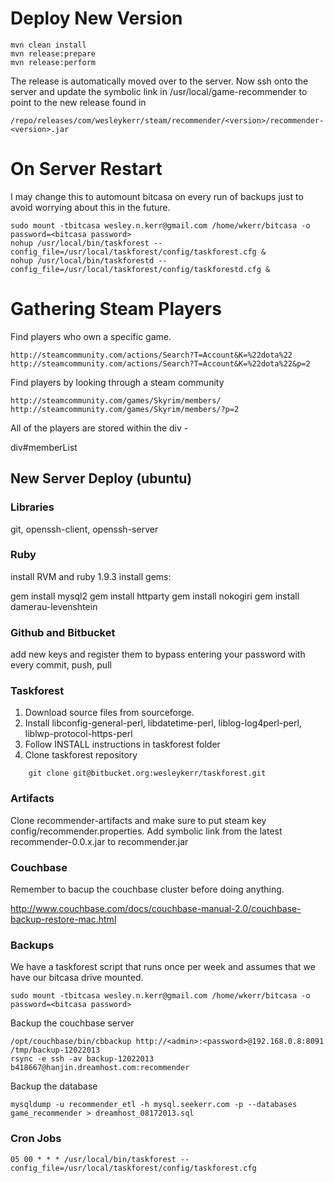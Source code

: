 Deploy New Version
======

    mvn clean install
    mvn release:prepare
    mvn release:perform

The release is automatically moved over to the server.  Now ssh onto the server and update the symbolic
link in /usr/local/game-recommender to point to the new release found in 

    /repo/releases/com/wesleykerr/steam/recommender/<version>/recommender-<version>.jar

On Server Restart
======

I may change this to automount bitcasa on every run of backups just to avoid worrying about this
in the future.

    sudo mount -tbitcasa wesley.n.kerr@gmail.com /home/wkerr/bitcasa -o password=<bitcasa password>
    nohup /usr/local/bin/taskforest --config_file=/usr/local/taskforest/config/taskforest.cfg &
    nohup /usr/local/bin/taskforestd --config_file=/usr/local/taskforest/config/taskforestd.cfg &

Gathering Steam Players
======

Find players who own a specific game.

    http://steamcommunity.com/actions/Search?T=Account&K=%22dota%22
    http://steamcommunity.com/actions/Search?T=Account&K=%22dota%22&p=2

Find players by looking through a steam community

    http://steamcommunity.com/games/Skyrim/members/
    http://steamcommunity.com/games/Skyrim/members/?p=2

All of the players are stored within the div - 

   div#memberList

## New Server Deploy (ubuntu)

### Libraries

git, openssh-client, openssh-server

### Ruby

install RVM and ruby 1.9.3
install gems:
 
   gem install mysql2
   gem install httparty
   gem install nokogiri
   gem install damerau-levenshtein
 
### Github and Bitbucket

add new keys and register them to bypass entering your password with every commit, push, pull

### Taskforest

1.  Download source files from sourceforge.
2.  Install libconfig-general-perl, libdatetime-perl, liblog-log4perl-perl, liblwp-protocol-https-perl
3.  Follow INSTALL instructions in taskforest folder
3.  Clone taskforest repository

````
    git clone git@bitbucket.org:wesleykerr/taskforest.git
````

### Artifacts

Clone recommender-artifacts and make sure to put steam key config/recommender.properties.  Add symbolic
link from the latest recommender-0.0.x.jar to recommender.jar

### Couchbase

Remember to bacup the couchbase cluster before doing anything. 

http://www.couchbase.com/docs/couchbase-manual-2.0/couchbase-backup-restore-mac.html

### Backups

We have a taskforest script that runs once per week and assumes that we have our bitcasa drive mounted.  

    sudo mount -tbitcasa wesley.n.kerr@gmail.com /home/wkerr/bitcasa -o password=<bitcasa password>

Backup the couchbase server

    /opt/couchbase/bin/cbbackup http://<admin>:<password>@192.168.0.8:8091 /tmp/backup-12022013
    rsync -e ssh -av backup-12022013 b418667@hanjin.dreamhost.com:recommender 

Backup the database

    mysqldump -u recommender_etl -h mysql.seekerr.com -p --databases game_recommender > dreamhost_08172013.sql

### Cron Jobs

    05 00 * * * /usr/local/bin/taskforest --config_file=/usr/local/taskforest/config/taskforest.cfg


